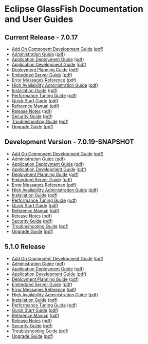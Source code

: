 
# Eclipse GlassFish Documentation and User Guides

## <a name="current">Current Release - 7.0.17</a>

* [Add On Component Development Guide](latest/add-on-component-development-guide.html)
  ([pdf](latest/add-on-component-development-guide.pdf))
* [Administration Guide](latest/administration-guide.html)
  ([pdf](latest/administration-guide.pdf))
* [Application Deployment Guide](latest/application-deployment-guide.html)
  ([pdf](latest/application-deployment-guide.pdf))
* [Application Development Guide](latest/application-development-guide.html)
  ([pdf](latest/application-development-guide.pdf))
* [Deployment Planning Guide](latest/deployment-planning-guide.html)
  ([pdf](latest/deployment-planning-guide.pdf))
* [Embedded Server Guide](latest/embedded-server-guide.html)
  ([pdf](latest/embedded-server-guide.pdf))
* [Error Messages Reference](latest/error-messages-reference.html)
  ([pdf](latest/error-messages-reference.pdf))
* [High Availability Administration Guide](latest/ha-administration-guide.html)
  ([pdf](latest/ha-administration-guide.pdf))
* [Installation Guide](latest/installation-guide.html)
  ([pdf](latest/installation-guide.pdf))
* [Performance Tuning Guide](latest/performance-tuning-guide.html)
  ([pdf](latest/performance-tuning-guide.pdf))
* [Quick Start Guide](latest/quick-start-guide.html)
  ([pdf](latest/quick-start-guide.pdf))
* [Reference Manual](latest/reference-manual.html)
  ([pdf](latest/reference-manual.pdf))
* [Release Notes](latest/release-notes.html)
  ([pdf](latest/release-notes.pdf))
* [Security Guide](latest/security-guide.html)
  ([pdf](latest/security-guide.pdf))
* [Troubleshooting Guide](latest/troubleshooting-guide.html)
  ([pdf](latest/troubleshooting-guide.pdf))
* [Upgrade Guide](latest/upgrade-guide.html)
  ([pdf](latest/upgrade-guide.pdf))

## <a name="development">Development Version - 7.0.19-SNAPSHOT</a>

* [Add On Component Development Guide](SNAPSHOT/add-on-component-development-guide.html)
  ([pdf](SNAPSHOT/add-on-component-development-guide.pdf))
* [Administration Guide](SNAPSHOT/administration-guide.html)
  ([pdf](SNAPSHOT/administration-guide.pdf))
* [Application Deployment Guide](SNAPSHOT/application-deployment-guide.html)
  ([pdf](SNAPSHOT/application-deployment-guide.pdf))
* [Application Development Guide](SNAPSHOT/application-development-guide.html)
  ([pdf](SNAPSHOT/application-development-guide.pdf))
* [Deployment Planning Guide](SNAPSHOT/deployment-planning-guide.html)
  ([pdf](SNAPSHOT/deployment-planning-guide.pdf))
* [Embedded Server Guide](SNAPSHOT/embedded-server-guide.html)
  ([pdf](SNAPSHOT/embedded-server-guide.pdf))
* [Error Messages Reference](SNAPSHOT/error-messages-reference.html)
  ([pdf](SNAPSHOT/error-messages-reference.pdf))
* [High Availability Administration Guide](SNAPSHOT/ha-administration-guide.html)
  ([pdf](SNAPSHOT/ha-administration-guide.pdf))
* [Installation Guide](SNAPSHOT/installation-guide.html)
  ([pdf](SNAPSHOT/installation-guide.pdf))
* [Performance Tuning Guide](SNAPSHOT/performance-tuning-guide.html)
  ([pdf](SNAPSHOT/performance-tuning-guide.pdf))
* [Quick Start Guide](SNAPSHOT/quick-start-guide.html)
  ([pdf](SNAPSHOT/quick-start-guide.pdf))
* [Reference Manual](SNAPSHOT/reference-manual.html)
  ([pdf](SNAPSHOT/reference-manual.pdf))
* [Release Notes](SNAPSHOT/release-notes.html)
  ([pdf](SNAPSHOT/release-notes.pdf))
* [Security Guide](SNAPSHOT/security-guide.html)
  ([pdf](SNAPSHOT/security-guide.pdf))
* [Troubleshooting Guide](SNAPSHOT/troubleshooting-guide.html)
  ([pdf](SNAPSHOT/troubleshooting-guide.pdf))
* [Upgrade Guide](SNAPSHOT/upgrade-guide.html)
  ([pdf](SNAPSHOT/upgrade-guide.pdf))

## <a name="5.1.0">5.1.0 Release</a>

* [Add On Component Development Guide](5.1.0/add-on-component-development-guide/toc.html)
  ([pdf](5.1.0/add-on-component-development-guide.pdf))
* [Administration Guide](5.1.0/administration-guide/toc.html)
  ([pdf](5.1.0/administration-guide.pdf))
* [Application Deployment Guide](5.1.0/application-deployment-guide/toc.html)
  ([pdf](5.1.0/application-deployment-guide.pdf))
* [Application Development Guide](5.1.0/application-development-guide/toc.html)
  ([pdf](5.1.0/application-development-guide.pdf))
* [Deployment Planning Guide](5.1.0/deployment-planning-guide/toc.html)
  ([pdf](5.1.0/deployment-planning-guide.pdf))
* [Embedded Server Guide](5.1.0/embedded-server-guide/toc.html)
  ([pdf](5.1.0/embedded-server-guide.pdf))
* [Error Messages Reference](5.1.0/error-messages-reference/toc.html)
  ([pdf](5.1.0/error-messages-reference.pdf))
* [High Availability Administration Guide](5.1.0/ha-administration-guide/toc.html)
  ([pdf](5.1.0/ha-administration-guide.pdf))
* [Installation Guide](5.1.0/installation-guide/toc.html)
  ([pdf](5.1.0/installation-guide.pdf))
* [Performance Tuning Guide](5.1.0/performance-tuning-guide/toc.html)
  ([pdf](5.1.0/performance-tuning-guide.pdf))
* [Quick Start Guide](5.1.0/quick-start-guide/toc.html)
  ([pdf](5.1.0/quick-start-guide.pdf))
* [Reference Manual](5.1.0/reference-manual/toc.html)
  ([pdf](5.1.0/reference-manual.pdf))
* [Release Notes](5.1.0/release-notes/toc.html)
  ([pdf](5.1.0/release-notes.pdf))
* [Security Guide](5.1.0/security-guide/toc.html)
  ([pdf](5.1.0/security-guide.pdf))
* [Troubleshooting Guide](5.1.0/troubleshooting-guide/toc.html)
  ([pdf](5.1.0/troubleshooting-guide.pdf))
* [Upgrade Guide](5.1.0/upgrade-guide/toc.html)
  ([pdf](5.1.0/upgrade-guide.pdf))
